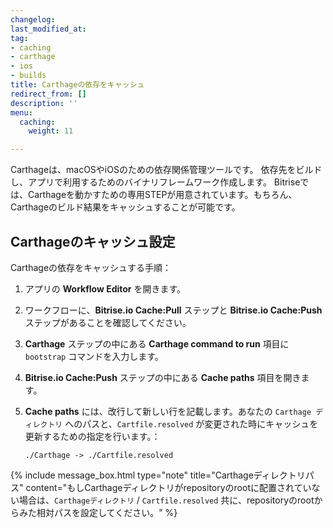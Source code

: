 ```yaml
---
changelog: 
last_modified_at: 
tag:
- caching
- carthage
- ios
- builds
title: Carthageの依存をキャッシュ
redirect_from: []
description: ''
menu:
  caching:
    weight: 11

---
```

Carthageは、macOSやiOSのための依存関係管理ツールです。
依存先をビルドし、アプリで利用するためのバイナリフレームワーク作成します。
Bitriseでは、Carthageを動かすための専用STEPが用意されています。もちろん、Carthageのビルド結果をキャッシュすることが可能です。

## Carthageのキャッシュ設定

Carthageの依存をキャッシュする手順：

1. アプリの **Workflow Editor** を開きます。
1. ワークフローに、**Bitrise.io Cache:Pull** ステップと **Bitrise.io Cache:Push** ステップがあることを確認してください。
1. **Carthage** ステップの中にある **Carthage command to run** 項目に `bootstrap` コマンドを入力します。
1. **Bitrise.io Cache:Push** ステップの中にある **Cache paths** 項目を開きます。
1. **Cache paths** には、改行して新しい行を記載します。あなたの `Carthage ディレクトリ` へのパスと、`Cartfile.resolved` が変更された時にキャッシュを更新するための指定を行います。：

    `./Carthage -> ./Cartfile.resolved`

{% include message_box.html type="note" title="Carthageディレクトリパス" content="もしCarthageディレクトリがrepositoryのrootに配置されていない場合は、`Carthageディレクトリ` / `Cartfile.resolved` 共に、repositoryのrootからみた相対パスを設定してください。" %}